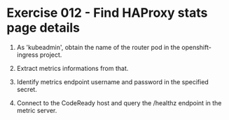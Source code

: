 # Exercise 012 - Find HAProxy stats page details

1) As 'kubeadmin', obtain the name of the router pod in the openshift-ingress
   project.

2) Extract metrics informations from that.

3) Identify metrics endpoint username and password in the specified secret.

4) Connect to the CodeReady host and query the /healthz endpoint in the metric
   server.
